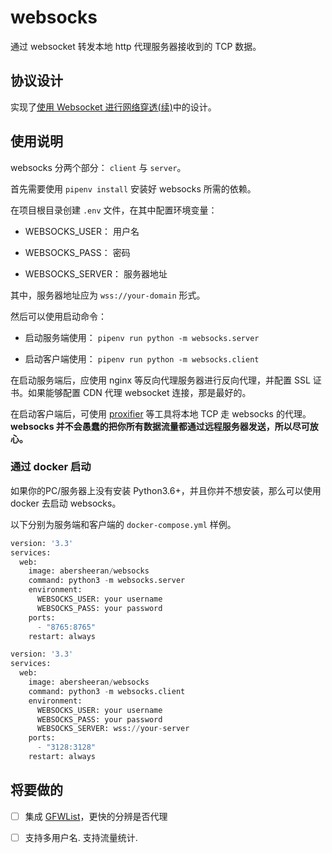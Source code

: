 # websocks

通过 websocket 转发本地 http 代理服务器接收到的 TCP 数据。

## 协议设计

实现了[使用 Websocket 进行网络穿透(续)](https://abersheeran.com/articles/Fuck-GFW-WebSocket-/)中的设计。

## 使用说明

websocks 分两个部分： `client` 与 `server`。

首先需要使用 `pipenv install` 安装好 websocks 所需的依赖。

在项目根目录创建 `.env` 文件，在其中配置环境变量：

* WEBSOCKS_USER： 用户名

* WEBSOCKS_PASS： 密码

* WEBSOCKS_SERVER： 服务器地址

其中，服务器地址应为 `wss://your-domain` 形式。

然后可以使用启动命令：

- 启动服务端使用： `pipenv run python -m websocks.server`

- 启动客户端使用： `pipenv run python -m websocks.client`

在启动服务端后，应使用 nginx 等反向代理服务器进行反向代理，并配置 SSL 证书。如果能够配置 CDN 代理 websocket 连接，那是最好的。

在启动客户端后，可使用 [proxifier](https://www.proxifier.com/) 等工具将本地 TCP 走 websocks 的代理。**websocks 并不会愚蠢的把你所有数据流量都通过远程服务器发送，所以尽可放心。**

### 通过 docker 启动

如果你的PC/服务器上没有安装 Python3.6+，并且你并不想安装，那么可以使用 docker 去启动 websocks。

以下分别为服务端和客户端的 `docker-compose.yml` 样例。

```python
version: '3.3'
services:
  web:
    image: abersheeran/websocks
    command: python3 -m websocks.server
    environment:
      WEBSOCKS_USER: your username
      WEBSOCKS_PASS: your password
    ports:
      - "8765:8765"
    restart: always
```

```python
version: '3.3'
services:
  web:
    image: abersheeran/websocks
    command: python3 -m websocks.client
    environment:
      WEBSOCKS_USER: your username
      WEBSOCKS_PASS: your password
      WEBSOCKS_SERVER: wss://your-server
    ports:
      - "3128:3128"
    restart: always
```

## 将要做的

- [ ] 集成 [GFWList](https://github.com/gfwlist)，更快的分辨是否代理

- [ ] 支持多用户名. 支持流量统计.
